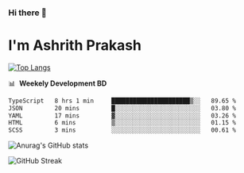 ### Hi there 👋
# I'm Ashrith Prakash

[![Top Langs](https://github-readme-stats.vercel.app/api/top-langs/?username=xxcheckmatexx&count_private=true&include_all_commits=true&show_icons=true&line_height=20&title_color=FFFFFF&icon_color=FFFFFF&text_color=FFFFFF&bg_color=0D1117&langs_count=8)](https://github.com/anuraghazra/github-readme-stats)

📊 &nbsp;**Weekely Development BD**

<!--START_SECTION:waka-->

```txt
TypeScript   8 hrs 1 min     ██████████████████████▒░░   89.65 %
JSON         20 mins         █░░░░░░░░░░░░░░░░░░░░░░░░   03.80 %
YAML         17 mins         ▓░░░░░░░░░░░░░░░░░░░░░░░░   03.26 %
HTML         6 mins          ▒░░░░░░░░░░░░░░░░░░░░░░░░   01.15 %
SCSS         3 mins          ░░░░░░░░░░░░░░░░░░░░░░░░░   00.61 %
```

<!--END_SECTION:waka-->

![Anurag's GitHub stats](https://github-readme-stats.vercel.app/api?username=xxcheckmatexx&count_private=true&show_icons=true&theme=merko)  

![GitHub Streak](http://github-readme-streak-stats.herokuapp.com?user=xxcheckmatexx&theme=merko&hide_border=true&date_format=M%20j%5B%2C%20Y%5D&fire=DD0E0B)
<br/>
